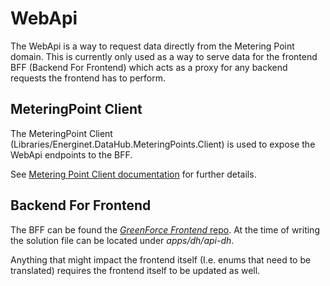 # WebApi

The WebApi is a way to request data directly from the Metering Point domain. This is currently only used as a way to
serve data for the frontend BFF (Backend For Frontend) which acts as a proxy for any backend requests the frontend has
to perform.

## MeteringPoint Client

The MeteringPoint Client (Libraries/Energinet.DataHub.MeteringPoints.Client) is used to expose the WebApi endpoints to
the BFF.

See [Metering Point Client documentation](../metering-point-client/documentation.md) for further details.

## Backend For Frontend

The BFF can be found the [*GreenForce Frontend* repo](https://github.com/Energinet-DataHub/greenforce-frontend). At the
time of writing the solution file can be located under *apps/dh/api-dh*.

Anything that might impact the frontend itself (I.e. enums that need to be translated) requires the frontend itself to
be updated as well.
